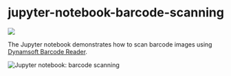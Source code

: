 # jupyter-notebook-barcode-scanning
[![](https://colab.research.google.com/assets/colab-badge.svg)](https://colab.research.google.com/drive/1zE67nxEGmHxhK1Q0oHGQwDFQdE9SY2ns?usp=sharing)

The Jupyter notebook demonstrates how to scan barcode images using [Dynamsoft Barcode Reader](https://www.dynamsoft.com/barcode-reader/programming/python/?ver=latest).

![Jupyter notebook: barcode scanning](https://www.dynamsoft.com/codepool/img/2021/12/jupyter-notebook-barcode-scanning.png)




